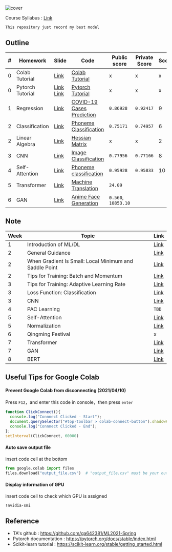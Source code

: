 ![cover](https://github.com/Offliners/ML-writeup/blob/main/cover.png)

Course Syllabus : [Link](https://speech.ee.ntu.edu.tw/~hylee/ml/2021-spring.html)

`This repository just record my best model`

## Outline
|#|Homework|Slide|Code|Public score|Private Score|Score|
|-|-|-|-|-|-|-|
|0|Colab Tutorial|[Link](HW0/Google_Colab_Tutorial.pdf)|[Colab Tutorial](HW0/Colab_Tutorial.ipynb)|x|x|x|
|0|Pytorch Tutorial|[Link](HW0/Pytorch_Tutorial_1.pdf) [Link](HW0/Pytorch_Tutorial_2.pdf)|[Pytorch Tutorial](HW0/Pytorch_Tutorial.ipynb)|x|x|x|
|1|Regression|[Link](HW1/HW01.pdf)|[COVID-19 Cases Prediction](HW1/homework1.ipynb)|`0.86928`|`0.92417`|9|
|2|Classification|[Link](HW2/HW02.pdf)|[Phoneme Classification](HW2/homework2_1.ipynb)|`0.75171`|`0.74957`|6|
|2|Linear Algebra|[Link](HW2/HW02.pdf)|[Hessian Matrix](HW2/homework2_2.ipynb)|x|x|2|
|3|CNN|[Link](HW3/HW03.pdf)|[Image Classification](HW3/homework3.ipynb)|`0.77956`|`0.77166`|8|
|4|Self-Attention|[Link](HW4/HW04.pdf)|[Phoneme classification](HW4/homework4.ipynb)|`0.95928`|`0.95833`|10|
|5|Transformer|[Link](HW5/HW05.pdf)|[Machine Translation](HW5/homework5.ipynb)|`24.09`|||
|6|GAN|[Link](HW6/HW06.pdf)|[Anime Face Generation](HW6/homework6.ipynb)|`0.560`, `10853.10`|||

## Note
|Week|Topic|Link|
|-|-|-|
|1|Introduction of ML/DL|[Link](https://offliners.github.io/post/ntuml-week1/)|
|2|General Guidance|[Link](https://offliners.github.io/post/ntuml-week2-1/)|
|2|When Gradient Is Small: Local Minimum and Saddle Point|[Link](https://offliners.github.io/post/ntuml-week2-2/)|
|2|Tips for Training: Batch and Momentum|[Link](https://offliners.github.io/post/ntuml-week2-3/)|
|3|Tips for Training: Adaptive Learning Rate|[Link](https://offliners.github.io/post/ntuml-week3-1/)|
|3|Loss Function: Classification|[Link](https://offliners.github.io/post/ntuml-week3-2/)|
|3|CNN|[Link](https://offliners.github.io/post/ntuml-week3-3/)|
|4|PAC Learning|`TBD`|
|5|Self-Attention|[Link](https://offliners.github.io/post/ntuml-week5-1/)|
|5|Normalization|[Link](https://offliners.github.io/post/ntuml-week5-2/)|
|6|Qingming Festival|x|
|7|Transformer|[Link](https://offliners.github.io/post/ntuml-week7-1/)|
|7|GAN|[Link](https://offliners.github.io/post/ntuml-week7-2/)|
|8|BERT|[Link](https://offliners.github.io/post/ntuml-week8/)|

## Useful Tips for Google Colab
#### Prevent Google Colab from disconnecting (2021/04/10)
Press `F12`，and enter this code in console，then press `enter`
```javascript
function ClickConnect(){
  console.log("Connnect Clicked - Start"); 
  document.querySelector("#top-toolbar > colab-connect-button").shadowRoot.querySelector("#connect").click();
  console.log("Connnect Clicked - End"); 
};
setInterval(ClickConnect, 60000)
```

#### Auto save output file
insert code cell at the bottom
```python
from google.colab import files
files.download("output_file.csv")  # "output_file.csv" must be your output file name
```

#### Display information of GPU
insert code cell to check which GPU is assigned
```shell
!nvidia-smi
```
## Reference
* TA's github : https://github.com/ga642381/ML2021-Spring
* Pytorch documentation : https://pytorch.org/docs/stable/index.html
* Scikit-learn tutorial : https://scikit-learn.org/stable/getting_started.html
